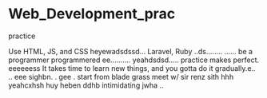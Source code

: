 # Web_Development_prac
practice

Use HTML, JS, and CSS
 heyewadsdssd...
Laravel, Ruby ..ds........
......
be a programmer programmered ee..........
 yeahdsdsd.....
practice makes perfect.
eeeeeess
It takes time to learn new things, and you gotta do it gradually.e..
..
 eee 
sighbn.
. gee . start from blade grass meet w/ sir renz
sith
hhh
yeahcxhsh
huy
heben
ddhb
intimidating
jwha
..
